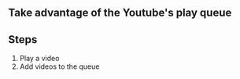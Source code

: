 ## Take advantage of the Youtube's play queue

## Steps

1. Play a video
2. Add videos to the queue
